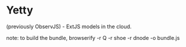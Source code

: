Yetty
========

(previously ObservJS) - ExtJS models in the cloud.


note: to build the bundle, browserify -r Q -r shoe -r dnode -o bundle.js